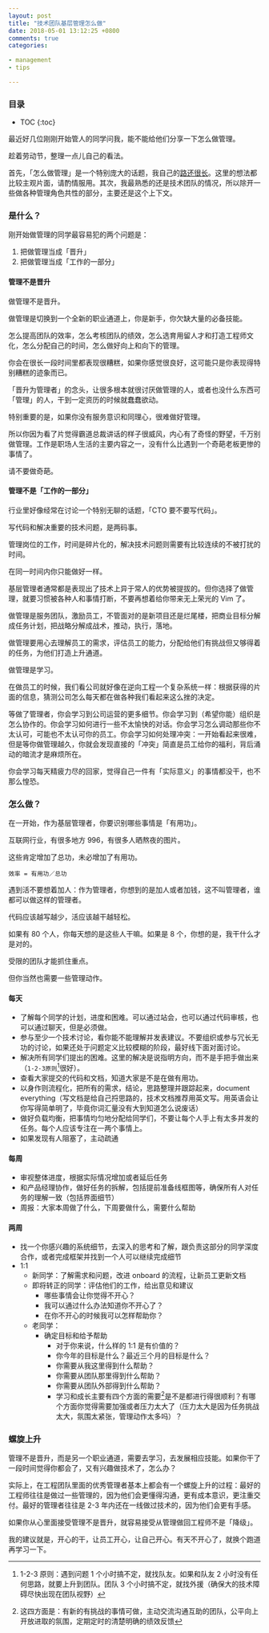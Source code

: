 ```yaml
---
layout: post
title: "技术团队基层管理怎么做"
date: 2018-05-01 13:12:25 +0800
comments: true
categories:

- management
- tips

---
```


<h3>目录</h3>

- TOC
{:toc}

最近好几位刚刚开始管人的同学问我，能不能给他们分享一下怎么做管理。

趁着劳动节，整理一点儿自己的看法。

首先，「怎么做管理」是一个特别庞大的话题，我自己的[路还很长](https://lenciel.com/2016/10/management-things-i-learned-at-testbird/)。这里的想法都比较主观片面，请酌情服用。其次，我最熟悉的还是技术团队的情况，所以除开一些做各种管理角色共性的部分，主要还是这个上下文。

### 是什么？

刚开始做管理的同学最容易犯的两个问题是：

1. 把做管理当成「晋升」
2. 把做管理当成「工作的一部分」


#### 管理不是晋升

做管理不是晋升。

做管理是切换到一个全新的职业通道上，你是新手，你欠缺大量的必备技能。

怎么提高团队的效率，怎么考核团队的绩效，怎么选育用留人才和打造工程师文化，怎么分配自己的时间，怎么做好向上和向下的管理。

你会在很长一段时间里都表现很糟糕，如果你感觉很良好，这可能只是你表现得特别糟糕的迹象而已。

「晋升为管理者」的念头，让很多根本就很讨厌做管理的人，或者也没什么东西可「管理」的人，干到一定资历的时候就蠢蠢欲动。

特别重要的是，如果你没有服务意识和同理心，很难做好管理。

所以你因为看了片觉得霸道总裁讲话的样子很威风，内心有了奇怪的野望，千万别做管理。工作是职场人生活的主要内容之一，没有什么比遇到一个奇葩老板更惨的事情了。

请不要做奇葩。

#### 管理不是「工作的一部分」

行业里好像经常在讨论一个特别无聊的话题，「CTO 要不要写代码」。

写代码和解决重要的技术问题，是两码事。

管理岗位的工作，时间是碎片化的，解决技术问题则需要有比较连续的不被打扰的时间。

在同一时间内你只能做好一样。


基层管理者通常都是表现出了技术上异于常人的优势被提拔的。但你选择了做管理，就要习惯被各种人和事情打断，不要再想着给你带来无上荣光的 Vim 了。

做管理是服务团队，激励员工，不管面对的是新项目还是烂尾楼，把商业目标分解成任务计划，把战略分解成战术，推动，执行，落地。

做管理要用心去理解员工的需求，评估员工的能力，分配给他们有挑战但又够得着的任务，为他们打造上升通道。

做管理是学习。

在做员工的时候，我们看公司就好像在逆向工程一个复杂系统一样：根据获得的片面的信息，猜测公司怎么每天都在做各种我们看起来这么挫的决定。

等做了管理者，你会学习到公司运营的更多细节。你会学习到（希望你能）组织是怎么协作的。你会学习如何进行一些不太愉快的对话。你会学习怎么调动那些你不太认可，可能也不太认可你的员工。你会学习如何处理冲突：一开始看起来很难，但是等你做管理越久，你就会发现直接的「冲突」简直是员工给你的福利，背后涌动的暗流才是麻烦所在。

你会学习每天精疲力尽的回家，觉得自己一件有「实际意义」的事情都没干，也不那么惶恐。

### 怎么做？

在一开始，作为基层管理者，你要识别哪些事情是「有用功」。

互联网行业，有很多地方 996，有很多人晒熬夜的图片。

这些肯定增加了总功，未必增加了有用功。

`效率 = 有用功／总功`

遇到活不要想着加人：作为管理者，你想到的是加人或者加钱，这不叫管理者，谁都可以做这样的管理者。

代码应该越写越少，活应该越干越轻松。

如果有 80 个人，你每天想的是这些人干嘛。如果是 8 个，你想的是，我干什么才是对的。

受限的团队才能抓住重点。

但你当然也需要一些管理动作。

#### 每天

- 了解每个同学的计划，进度和困难。可以通过站会，也可以通过代码审核，也可以通过聊天，但是必须做。
- 参与至少一个技术讨论，看你能不能理解并发表建议。不要组织或参与冗长无功的讨论，如果还处于问题定义比较模糊的阶段，最好线下面对面讨论。
- 解决所有同学们提出的困难。这里的解决是说指明方向，而不是手把手做出来（`1-2-3原则`[^1]很好）。
- 查看大家提交的代码和文档，知道大家是不是在做有用功。
- 以身作则流程化，把所有的需求，结论，思路整理并跟踪起来，document everything（写文档是给自己捋思路的，技术文档推荐用英文写。用英语会让你写得简单明了，毕竟你词汇量没有大到知道怎么说废话）
- 做好负载均衡，把事情均匀地分配给同学们，不要让每个人手上有太多并发的任务。每个人应该专注在一两个事情上。
- 如果发现有人阻塞了，主动疏通

#### 每周

- 审视整体进度，根据实际情况增加或者延后任务
- 和产品经理协作，做好任务的拆解，包括提前准备线框图等，确保所有人对任务的理解一致（包括界面细节）
- 周报：大家本周做了什么，下周要做什么，需要什么帮助

#### 两周

- 找一个你感兴趣的系统细节，去深入的思考和了解，跟负责这部分的同学深度合作，或者完成框架并找到一个人可以继续完成细节
- 1:1
   - 新同学：了解需求和问题，改进 onboard 的流程，让新员工更新文档
   - 即将转正的同学：评估他们的工作，给出意见和建议
      - 哪些事情会让你觉得不开心？
      - 我可以通过什么办法知道你不开心了？
      - 在你不开心的时候我可以怎样帮助你？
   - 老同学：
      - 确定目标和给予帮助
        - 对于你来说，什么样的 1:1 是有价值的？
        - 你今年的目标是什么？最近三个月的目标是什么？
        - 你需要从我这里得到什么帮助？
        - 你需要从团队那里得到什么帮助？
        - 你需要从团队外部得到什么帮助？
        - 学习和成长主要有四个方面的需要[^2]是不是都进行得很顺利？有哪个方面你觉得需要加强或者压力太大了（压力太大是因为任务挑战太大，氛围太紧张，管理动作太多吗）？

### 螺旋上升

管理不是晋升，而是另一个职业通道，需要去学习，去发展相应技能。如果你干了一段时间觉得你都会了，又有兴趣做技术了，怎么办？

实际上，在工程团队里面的优秀管理者基本上都会有一个螺旋上升的过程：最好的工程师往往是做过一些管理的，因为他们会更懂得沟通，更有成本意识，更注重交付。最好的管理者往往是 2-3 年内还在一线做过技术的，因为他们会更有手感。

如果你从心里面接受管理不是晋升，就容易接受从管理做回工程师不是「降级」。

我的建议就是，开心的干，让员工开心，让自己开心。有天不开心了，就换个跑道再学习一下。


[^1]: 1-2-3 原则：遇到问题 1 个小时搞不定，就找队友。如果和队友 2 小时没有任何思路，就要上升到团队。团队 3 个小时搞不定，就找外援（确保大的技术障碍尽快出现在团队视野）
[^2]: 这四方面是：有新的有挑战的事情可做，主动交流沟通互助的团队，公平向上开放进取的氛围，定期定时的清楚明确的绩效反馈


